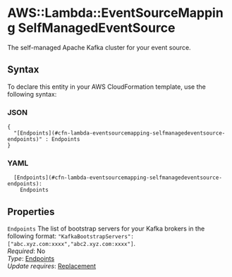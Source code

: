 # AWS::Lambda::EventSourceMapping SelfManagedEventSource<a name="aws-properties-lambda-eventsourcemapping-selfmanagedeventsource"></a>

The self\-managed Apache Kafka cluster for your event source\.

## Syntax<a name="aws-properties-lambda-eventsourcemapping-selfmanagedeventsource-syntax"></a>

To declare this entity in your AWS CloudFormation template, use the following syntax:

### JSON<a name="aws-properties-lambda-eventsourcemapping-selfmanagedeventsource-syntax.json"></a>

```
{
  "[Endpoints](#cfn-lambda-eventsourcemapping-selfmanagedeventsource-endpoints)" : Endpoints
}
```

### YAML<a name="aws-properties-lambda-eventsourcemapping-selfmanagedeventsource-syntax.yaml"></a>

```
  [Endpoints](#cfn-lambda-eventsourcemapping-selfmanagedeventsource-endpoints): 
    Endpoints
```

## Properties<a name="aws-properties-lambda-eventsourcemapping-selfmanagedeventsource-properties"></a>

`Endpoints`  <a name="cfn-lambda-eventsourcemapping-selfmanagedeventsource-endpoints"></a>
The list of bootstrap servers for your Kafka brokers in the following format: `"KafkaBootstrapServers": ["abc.xyz.com:xxxx","abc2.xyz.com:xxxx"]`\.  
*Required*: No  
*Type*: [Endpoints](aws-properties-lambda-eventsourcemapping-endpoints.md)  
*Update requires*: [Replacement](https://docs.aws.amazon.com/AWSCloudFormation/latest/UserGuide/using-cfn-updating-stacks-update-behaviors.html#update-replacement)
